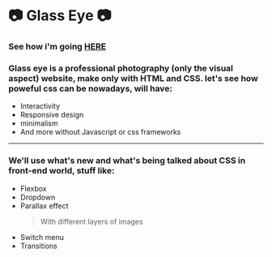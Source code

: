 #  :camera:  Glass Eye   :camera:

### See how i'm going [HERE](https://sh0uryu.github.io/glasseye/)

### Glass eye is a professional photography (only the visual aspect) website, make only with HTML and CSS. let's see how poweful css can be nowadays, will have:
* Interactivity
* Responsive design
* minimalism
* And more without Javascript or css frameworks

---

### We'll use what's new and what's being talked about CSS in front-end world, stuff like:
* Flexbox
* Dropdown
* Parallax effect
   > With different layers of images
* Switch menu
* Transitions
